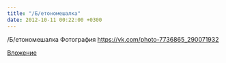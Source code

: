 ```yaml
---
title: "/Б/етономешалка"
date: 2012-10-11 00:22:00 +0300
---
```


/Б/етономешалка
Фотография
https://vk.com/photo-7736865_290071932

[Вложение](https://vk.com/photo-7736865_290071932)
